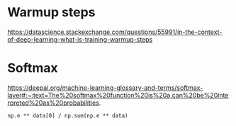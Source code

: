 # Warmup steps

https://datascience.stackexchange.com/questions/55991/in-the-context-of-deep-learning-what-is-training-warmup-steps

# Softmax

https://deepai.org/machine-learning-glossary-and-terms/softmax-layer#:~:text=The%20softmax%20function%20is%20a,can%20be%20interpreted%20as%20probabilities.

`np.e ** data[0] / np.sum(np.e ** data)`
